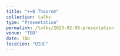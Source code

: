 ```yaml
---
title: "+=Q Theorem"
collection: talks
type: "Presentation"
permalink: /talks/2023-02-09-presentation
venue: "TBD"
date: TBD
location: "UIUC"
---
```

